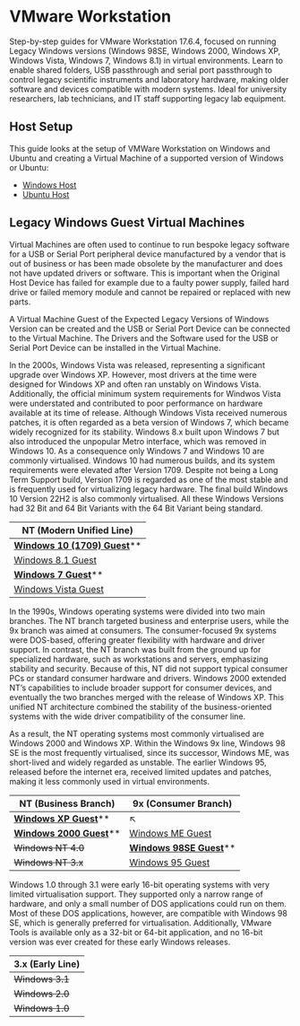 # VMware Workstation 

Step-by-step guides for VMware Workstation 17.6.4, focused on running Legacy Windows versions (Windows 98SE, Windows 2000, Windows XP, Windows Vista, Windows 7, Windows 8.1) in virtual environments. Learn to enable shared folders, USB passthrough and serial port passthrough to control legacy scientific instruments and laboratory hardware, making older software and devices compatible with modern systems. Ideal for university researchers, lab technicians, and IT staff supporting legacy lab equipment.

## Host Setup

This guide looks at the setup of VMWare Workstation on Windows and Ubuntu and creating a Virtual Machine of a supported version of Windows or Ubuntu:

* [Windows Host](./windows-host/readme.md)
* [Ubuntu Host](./ubuntu-host/readme.md)

## Legacy Windows Guest Virtual Machines

Virtual Machines are often used to continue to run bespoke legacy software for a USB or Serial Port peripheral device manufactured by a vendor that is out of business or has been made obsolete by the manufacturer and does not have updated drivers or software. This is important when the Original Host Device has failed for example due to a faulty power supply, failed hard drive or failed memory module and cannot be repaired or replaced with new parts. 

A Virtual Machine Guest of the Expected Legacy Versions of Windows Version can be created and the USB or Serial Port Device can be connected to the Virtual Machine. The Drivers and the Software used for the USB or Serial Port Device can be installed in the Virtual Machine.

In the 2000s, Windows Vista was released, representing a significant upgrade over Windows XP. However, most drivers at the time were designed for Windows XP and often ran unstably on Windows Vista. Additionally, the official minimum system requirements for Windwos Vista were understated and contributed to poor performance on hardware available at its time of release. Although Windows Vista received numerous patches, it is often regarded as a beta version of Windows 7, which became widely recognized for its stability. Windows 8.x built upon Windows 7 but also introduced the unpopular Metro interface, which was removed in Windows 10. As a consequence only Windows 7 and Windows 10 are commonly virtualised. Windows 10 had numerous builds, and its system requirements were elevated after Version 1709. Despite not being a Long Term Support build, Version 1709 is regarded as one of the most stable and is frequently used for virtualizing legacy hardware. The final build Windows 10 Version 22H2 is also commonly virtualised. All these Windows Versions had 32 Bit and 64 Bit Variants with the 64 Bit Variant being standard.

|NT (Modern Unified Line)|
|---|
|[**Windows 10 (1709) Guest**](./windows-1709-guest/readme.md)**|
|[Windows 8.1 Guest](./windows-81-guest/readme.md)|
|[**Windows 7 Guest**](./windows-7-guest/readme.md)**|
|[Windows Vista Guest](./windows-vista-guest/readme.md)|

In the 1990s, Windows operating systems were divided into two main branches. The NT branch targeted business and enterprise users, while the 9x branch was aimed at consumers. The consumer-focused 9x systems were DOS-based, offering greater flexibility with hardware and driver support. In contrast, the NT branch was built from the ground up for specialized hardware, such as workstations and servers, emphasizing stability and security. Because of this, NT did not support typical consumer PCs or standard consumer hardware and drivers. Windows 2000 extended NT’s capabilities to include broader support for consumer devices, and eventually the two branches merged with the release of Windows XP. This unified NT architecture combined the stability of the business-oriented systems with the wide driver compatibility of the consumer line.

As a result, the NT operating systems most commonly virtualised are Windows 2000 and Windows XP. Within the Windows 9x line, Windows 98 SE is the most frequently virtualised, since its successor, Windows ME, was short-lived and widely regarded as unstable. The earlier Windows 95, released before the internet era, received limited updates and patches, making it less commonly used in virtual environments.

|NT (Business Branch)|9x (Consumer Branch)|
|---|---|
|[**Windows XP Guest**](./windows-xp-guest/readme.md)**|↖|
|[**Windows 2000 Guest**](./windows-2000-guest/readme.md)**|[Windows ME Guest](./windows-me-guest/readme.md)|
|~~Windows NT 4.0~~|[**Windows 98SE Guest**](./windows-98SE-guest/readme.md)**|
|~~Windows NT 3.x~~|[Windows 95 Guest](./windows-95-guest/readme.md)||

Windows 1.0 through 3.1 were early 16-bit operating systems with very limited virtualisation support. They supported only a narrow range of hardware, and only a small number of DOS applications could run on them. Most of these DOS applications, however, are compatible with Windows 98 SE, which is generally preferred for virtualisation. Additionally, VMware Tools is available only as a 32-bit or 64-bit application, and no 16-bit version was ever created for these early Windows releases.

|3.x (Early Line)|
|---|
|~~Windows 3.1~~|
|~~Windows 2.0~~|
|~~Windows 1.0~~|
